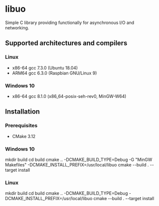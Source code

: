 # libuo

Simple C library providing functionally for asynchronous I/O and networking.

## Supported architectures and compilers

### Linux
 - x86-64 gcc 7.3.0 (Ubuntu 18.04)
 - ARM64 gcc 6.3.0 (Raspbian GNU/Linux 9)

### Windows 10
 - x86-64 gcc 8.1.0 (x86_64-posix-seh-rev0, MinGW-W64)

## Installation

### Prerequisites
 - CMake 3.12

### Windows 10

mkdir build
cd build
cmake .. -DCMAKE_BUILD_TYPE=Debug -G "MinGW Makefiles" -DCMAKE_INSTALL_PREFIX=/usr/local/libuo
cmake --build . --target install

### Linux

mkdir build
cd build
cmake .. -DCMAKE_BUILD_TYPE=Debug -DCMAKE_INSTALL_PREFIX=/usr/local/libuo
cmake --build . --target install
